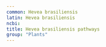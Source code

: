 ```yaml
---
common: Hevea brasiliensis
latin: Hevea brasiliensis
ncbi: 
title: Hevea brasiliensis pathways
group: "Plants"
---
```

